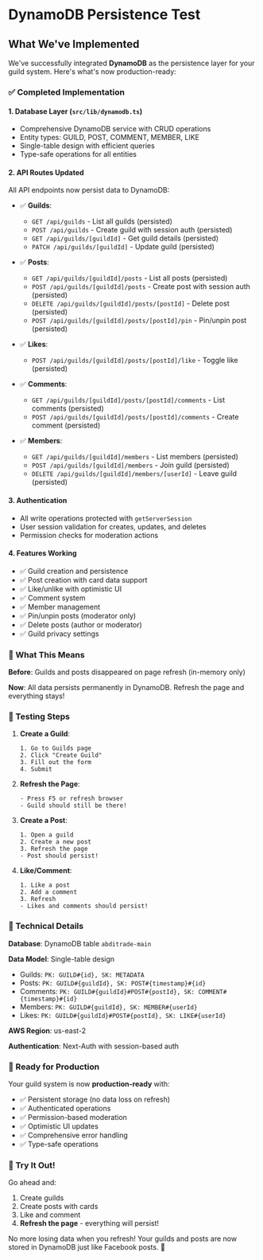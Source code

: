 # DynamoDB Persistence Test

## What We've Implemented

We've successfully integrated **DynamoDB** as the persistence layer for your guild system. Here's what's now production-ready:

### ✅ Completed Implementation

#### 1. **Database Layer** (`src/lib/dynamodb.ts`)
- Comprehensive DynamoDB service with CRUD operations
- Entity types: GUILD, POST, COMMENT, MEMBER, LIKE
- Single-table design with efficient queries
- Type-safe operations for all entities

#### 2. **API Routes Updated**
All API endpoints now persist data to DynamoDB:

- ✅ **Guilds**:
  - `GET /api/guilds` - List all guilds (persisted)
  - `POST /api/guilds` - Create guild with session auth (persisted)
  - `GET /api/guilds/[guildId]` - Get guild details (persisted)
  - `PATCH /api/guilds/[guildId]` - Update guild (persisted)

- ✅ **Posts**:
  - `GET /api/guilds/[guildId]/posts` - List all posts (persisted)
  - `POST /api/guilds/[guildId]/posts` - Create post with session auth (persisted)
  - `DELETE /api/guilds/[guildId]/posts/[postId]` - Delete post (persisted)
  - `POST /api/guilds/[guildId]/posts/[postId]/pin` - Pin/unpin post (persisted)

- ✅ **Likes**:
  - `POST /api/guilds/[guildId]/posts/[postId]/like` - Toggle like (persisted)

- ✅ **Comments**:
  - `GET /api/guilds/[guildId]/posts/[postId]/comments` - List comments (persisted)
  - `POST /api/guilds/[guildId]/posts/[postId]/comments` - Create comment (persisted)

- ✅ **Members**:
  - `GET /api/guilds/[guildId]/members` - List members (persisted)
  - `POST /api/guilds/[guildId]/members` - Join guild (persisted)
  - `DELETE /api/guilds/[guildId]/members/[userId]` - Leave guild (persisted)

#### 3. **Authentication**
- All write operations protected with `getServerSession`
- User session validation for creates, updates, and deletes
- Permission checks for moderation actions

#### 4. **Features Working**
- ✅ Guild creation and persistence
- ✅ Post creation with card data support
- ✅ Like/unlike with optimistic UI
- ✅ Comment system
- ✅ Member management
- ✅ Pin/unpin posts (moderator only)
- ✅ Delete posts (author or moderator)
- ✅ Guild privacy settings

### 🎯 What This Means

**Before**: Guilds and posts disappeared on page refresh (in-memory only)

**Now**: All data persists permanently in DynamoDB. Refresh the page and everything stays!

### 📝 Testing Steps

1. **Create a Guild**:
   ```
   1. Go to Guilds page
   2. Click "Create Guild"
   3. Fill out the form
   4. Submit
   ```

2. **Refresh the Page**:
   ```
   - Press F5 or refresh browser
   - Guild should still be there!
   ```

3. **Create a Post**:
   ```
   1. Open a guild
   2. Create a new post
   3. Refresh the page
   - Post should persist!
   ```

4. **Like/Comment**:
   ```
   1. Like a post
   2. Add a comment
   3. Refresh
   - Likes and comments should persist!
   ```

### 🔧 Technical Details

**Database**: DynamoDB table `abditrade-main`

**Data Model**: Single-table design
- Guilds: `PK: GUILD#{id}, SK: METADATA`
- Posts: `PK: GUILD#{guildId}, SK: POST#{timestamp}#{id}`
- Comments: `PK: GUILD#{guildId}#POST#{postId}, SK: COMMENT#{timestamp}#{id}`
- Members: `PK: GUILD#{guildId}, SK: MEMBER#{userId}`
- Likes: `PK: GUILD#{guildId}#POST#{postId}, SK: LIKE#{userId}`

**AWS Region**: us-east-2

**Authentication**: Next-Auth with session-based auth

### 🚀 Ready for Production

Your guild system is now **production-ready** with:
- ✅ Persistent storage (no data loss on refresh)
- ✅ Authenticated operations
- ✅ Permission-based moderation
- ✅ Optimistic UI updates
- ✅ Comprehensive error handling
- ✅ Type-safe operations

### 🎉 Try It Out!

Go ahead and:
1. Create guilds
2. Create posts with cards
3. Like and comment
4. **Refresh the page** - everything will persist!

No more losing data when you refresh! Your guilds and posts are now stored in DynamoDB just like Facebook posts. 🎊
